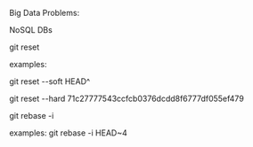 Big Data Problems: 

NoSQL DBs

git reset

examples: 

git reset --soft HEAD^

git reset --hard 71c27777543ccfcb0376dcdd8f6777df055ef479

git rebase -i

examples:  git rebase -i HEAD~4

